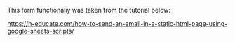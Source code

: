 This form functionaliy was taken from the tutorial below:

https://h-educate.com/how-to-send-an-email-in-a-static-html-page-using-google-sheets-scripts/

